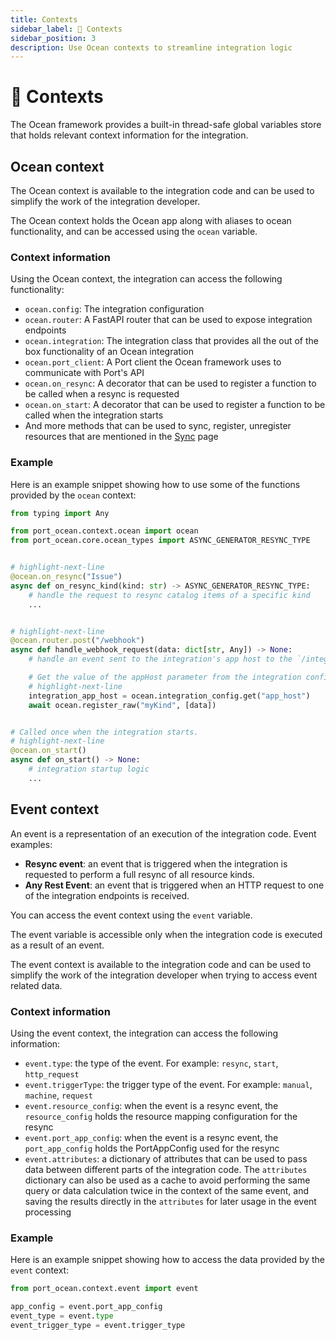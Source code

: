 ```yaml
---
title: Contexts
sidebar_label: 🧩 Contexts
sidebar_position: 3
description: Use Ocean contexts to streamline integration logic
---
```


# 🧩 Contexts

The Ocean framework provides a built-in thread-safe global variables store that holds relevant context information for
the integration.

## Ocean context

The Ocean context is available to the integration code and can be used to simplify the work of the integration
developer.

The Ocean context holds the Ocean app along with aliases to ocean functionality, and can be accessed using the `ocean`
variable.

### Context information

Using the Ocean context, the integration can access the following functionality:

- `ocean.config`: The integration configuration
- `ocean.router`: A FastAPI router that can be used to expose integration endpoints
- `ocean.integration`: The integration class that provides all the out of the box functionality of an Ocean integration
- `ocean.port_client`: A Port client the Ocean framework uses to communicate with Port's API
- `ocean.on_resync`: A decorator that can be used to register a function to be called when a resync is requested
- `ocean.on_start`: A decorator that can be used to register a function to be called when the integration starts
- And more methods that can be used to sync, register, unregister resources that are mentioned in the
  [Sync](./sync.md) page

### Example

Here is an example snippet showing how to use some of the functions provided by the `ocean` context:

```python showLineNumbers
from typing import Any

from port_ocean.context.ocean import ocean
from port_ocean.core.ocean_types import ASYNC_GENERATOR_RESYNC_TYPE


# highlight-next-line
@ocean.on_resync("Issue")
async def on_resync_kind(kind: str) -> ASYNC_GENERATOR_RESYNC_TYPE:
    # handle the request to resync catalog items of a specific kind
    ...


# highlight-next-line
@ocean.router.post("/webhook")
async def handle_webhook_request(data: dict[str, Any]) -> None:
    # handle an event sent to the integration's app host to the `/integration/webhook` route

    # Get the value of the appHost parameter from the integration config
    # highlight-next-line
    integration_app_host = ocean.integration_config.get("app_host")
    await ocean.register_raw("myKind", [data])


# Called once when the integration starts.
# highlight-next-line
@ocean.on_start()
async def on_start() -> None:
    # integration startup logic
    ...
```

## Event context

An event is a representation of an execution of the integration code. Event examples:

- **Resync event**: an event that is triggered when the integration is requested to perform a full
  resync of all resource kinds.
- **Any Rest Event**: an event that is triggered when an HTTP request to one of the integration
  endpoints is received.

You can access the event context using the `event` variable.

The event variable is accessible only when the integration code is executed as a result of an event.

The event context is available to the integration code and can be used to simplify the work of the integration developer
when trying to access event related data.

### Context information

Using the event context, the integration can access the following information:

- `event.type`: the type of the event. For example: `resync`, `start`, `http_request`
- `event.triggerType`: the trigger type of the event. For example: `manual`, `machine`, `request`
- `event.resource_config`: when the event is a resync event, the `resource_config` holds the resource mapping
  configuration for the resync
- `event.port_app_config`: when the event is a resync event, the `port_app_config` holds the PortAppConfig used for the
  resync
- `event.attributes`: a dictionary of attributes that can be used to pass data between different parts of the
  integration
  code. The `attributes` dictionary can also be used as a cache to avoid performing the same query or data calculation
  twice in the context of the same event, and saving the results directly in the `attributes` for later usage in the
  event processing

### Example

Here is an example snippet showing how to access the data provided by the `event` context:

```python showLineNumbers
from port_ocean.context.event import event

app_config = event.port_app_config
event_type = event.type
event_trigger_type = event.trigger_type
```
